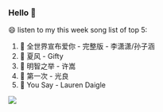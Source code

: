 

### Hello 👋

😄 listen to my this week song list of top 5:

1. 🎵 全世界宣布爱你 - 完整版 - 李潇潇/孙子涵
2. 🎵 夏风 - Gifty
3. 🎵 明智之举 - 许嵩
4. 🎵 第一次 - 光良
5. 🎵 You Say - Lauren Daigle

<img align="left"  src="https://github-readme-stats.vercel.app/api?username=370966584&show_icons=true&theme=radical" />